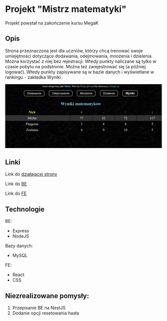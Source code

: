 # Projekt "Mistrz matematyki"
Projekt powstał na zakończenie kursu MegaK

## Opis
Strona przeznaczona jest dla uczniów, którzy chcą trenować swoje umiejętności dotyczące dodawania, odejmowania, mnożenia i dzielenia.
Można korzystać z niej bez rejestracji. Wtedy punkty naliczane są tylko w czasie pobytu na podstronie. Można też zarejestrować się (a później logować). Wtedy punkty zapisywane są w bazie danych i wyświetlane w rankingu - zakładka Wyniki.

![animowany gif z podglądem podstron](https://github.com/mich-dem/math-back/blob/main/images.gif)

## Linki
Link do [działającej strony](https://matma.networkmanager.pl/)

Link do [BE](https://github.com/mich-dem/math-back/)

Link do [FE](https://github.com/mich-dem/math-front/)

## Technologie
BE:
* Express
* NodeJS

Bazy danych:
* MySQL

FE:
* React
* CSS

## Niezrealizowane pomysły:
1. Przepisanie BE na NestJS
2. Dodanie opcji resetowania hasła
